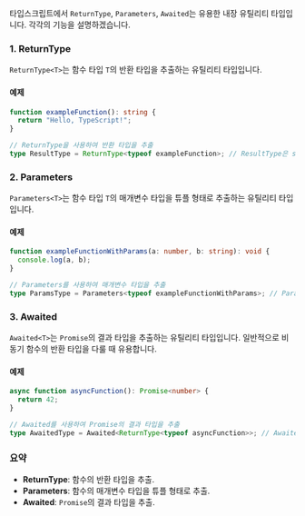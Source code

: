 타입스크립트에서 `ReturnType`, `Parameters`, `Awaited`는 유용한 내장 유틸리티 타입입니다. 각각의 기능을 설명하겠습니다.

### 1. ReturnType

`ReturnType<T>`는 함수 타입 `T`의 반환 타입을 추출하는 유틸리티 타입입니다.

#### 예제

```typescript
function exampleFunction(): string {
  return "Hello, TypeScript!";
}

// ReturnType을 사용하여 반환 타입을 추출
type ResultType = ReturnType<typeof exampleFunction>; // ResultType은 string
```

### 2. Parameters

`Parameters<T>`는 함수 타입 `T`의 매개변수 타입을 튜플 형태로 추출하는 유틸리티 타입입니다.

#### 예제

```typescript
function exampleFunctionWithParams(a: number, b: string): void {
  console.log(a, b);
}

// Parameters를 사용하여 매개변수 타입을 추출
type ParamsType = Parameters<typeof exampleFunctionWithParams>; // ParamsType은 [number, string]
```

### 3. Awaited

`Awaited<T>`는 `Promise`의 결과 타입을 추출하는 유틸리티 타입입니다. 일반적으로 비동기 함수의 반환 타입을 다룰 때 유용합니다.

#### 예제

```typescript
async function asyncFunction(): Promise<number> {
  return 42;
}

// Awaited를 사용하여 Promise의 결과 타입을 추출
type AwaitedType = Awaited<ReturnType<typeof asyncFunction>>; // AwaitedType은 number
```

### 요약

- **ReturnType**: 함수의 반환 타입을 추출.
- **Parameters**: 함수의 매개변수 타입을 튜플 형태로 추출.
- **Awaited**: `Promise`의 결과 타입을 추출.
